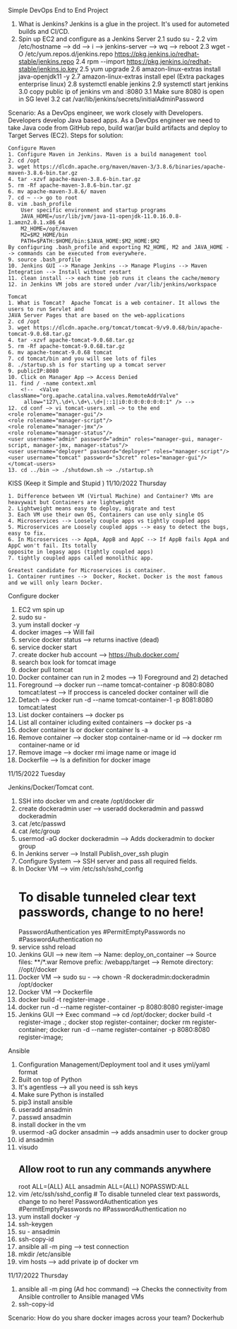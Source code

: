 
Simple DevOps End to End Project 

1. What is Jenkins? Jenkins is a glue in the project. It's used for autometed builds and CI/CD. 
2. Spin up EC2 and configure as a Jenkins Server 
    2.1 sudo su - 
    2.2 vim /etc/hostname --> dd --> i --> jenkins-server --> wq --> reboot 
    2.3 wget -O /etc/yum.repos.d/jenkins.repo https://pkg.jenkins.io/redhat-stable/jenkins.repo
    2.4 rpm --import https://pkg.jenkins.io/redhat-stable/jenkins.io.key
    2.5 yum upgrade
    2.6 amazon-linux-extras install java-openjdk11 -y
    2.7 amazon-linux-extras install epel  (Extra packages enterprise linux)
    2.8 systemctl enable jenkins
    2.9 systemctl start jenkins
    3.0 copy public ip of jenkins vm and <public-ip>:8080
    3.1 Make sure 8080 is open in SG level 
    3.2 cat /var/lib/jenkins/secrets/initialAdminPassword


Scenario: As a DevOps engineer, we work closely with Developers. Developers develop Java based apps. 
As a DevOps engineer we need to take Java code from GitHub repo, build war/jar build artifacts and deploy 
to Target Serves (EC2). 
    Steps for solution:

    Configure Maven 
    1. Configure Maven in Jenkins. Maven is a build management tool 
    2. cd /opt 
    3. wget https://dlcdn.apache.org/maven/maven-3/3.8.6/binaries/apache-maven-3.8.6-bin.tar.gz
    4. tar -xzvf apache-maven-3.8.6-bin.tar.gz 
    5. rm -Rf apache-maven-3.8.6-bin.tar.gz 
    6. mv apache-maven-3.8.6/ maven
    7. cd ~ --> go to root 
    8. vim .bash_profile 
        User specific environment and startup programs
        JAVA_HOME=/usr/lib/jvm/java-11-openjdk-11.0.16.0.8-1.amzn2.0.1.x86_64
        M2_HOME=/opt/maven
        M2=$M2_HOME/bin
        PATH=$PATH:$HOME/bin:$JAVA_HOME:$M2_HOME:$M2
    By configuring .bash_profile and exporting M2_HOME, M2 and JAVA_HOME --> commands can be executed from everywhere. 
    9. source .bash_profile
    10. Jenkins GUI --> Manage Jenkins --> Manage Plugins --> Maven Integration --> Install without restart 
    11. clean install --> each time job runs it cleans the cache/memory 
    12. in Jenkins VM jobs are stored under /var/lib/jenkins/workspace

    Tomcat 
    1. What is Tomcat?  Apache Tomcat is a web container. It allows the users to run Servlet and 
    JAVA Server Pages that are based on the web-applications
    2. cd /opt 
    3. wget https://dlcdn.apache.org/tomcat/tomcat-9/v9.0.68/bin/apache-tomcat-9.0.68.tar.gz
    4. tar -xzvf apache-tomcat-9.0.68.tar.gz
    5. rm -Rf apache-tomcat-9.0.68.tar.gz
    6. mv apache-tomcat-9.0.68 tomcat 
    7. cd tomcat/bin and you will see lots of files 
    8. ./startup.sh is for starting up a tomcat server
    9. publicIP:8080
    10. Click on Manager App —> Access Denied 
    11. find / -name context.xml
        <!--  <Valve className="org.apache.catalina.valves.RemoteAddrValve"
         allow="127\.\d+\.\d+\.\d+|::1|i0:0:0:0:0:0:0:1" /> -->
    12. cd conf —> vi tomcat-users.xml —> to the end
    <role rolename="manager-gui"/>
    <role rolename="manager-script"/>
    <role rolename="manager-jmx"/>
    <role rolename="manager-status"/>
    <user username="admin" password="admin" roles="manager-gui, manager-script, manager-jmx, manager-status"/>
    <user username="deployer" password="deployer" roles="manager-script"/>
    <user username="tomcat" password="s3cret" roles="manager-gui"/>
    </tomcat-users>
    13. cd ../bin —> ./shutdown.sh —> ./startup.sh 
    


KISS (Keep it Simple and Stupid )
    11/10/2022 Thursday 

    1. Difference between VM (Virtual Machine) and Container? VMs are heavywait but Containers are lightweight
    2. Lightweight means easy to deploy, migrate and test 
    3. Each VM use their own OS, Containers can use only single OS 
    4. Microservices --> Loosely couple apps vs tightly coupled apps 
    5. Microservices are Loosely coupled apps --> easy to detect the bugs, easy to fix. 
    6. In Microservices --> AppA, AppB and AppC --> If AppB fails AppA and AppC won't fail. Its totally 
    opposite in legasy apps (tightly coupled apps)
    7. tightly coupled apps called monolithic app.  

    Greatest candidate for Microservices is container. 
    1. Container runtimes -->  Docker, Rocket. Docker is the most famous and we will only learn Docker. 

Configure docker 

1. EC2 vm spin up 
2. sudo su - 
3. yum install docker -y 
4. docker images --> Will fail 
5. service docker status --> returns inactive (dead)
6. service docker start 
7. create docker hub account --> https://hub.docker.com/
8. search box look for tomcat image 
9. docker pull tomcat
10. Docker container can run in 2 modes --> 1) Foreground and 2) detached 
11. Foreground --> docker run --name tomcat-container -p 8080:8080 tomcat:latest --> If proccess is canceled docker container will die 
12. Detach --> docker run -d --name tomcat-container-1 -p 8081:8080 tomcat:latest
13. List docker containers --> docker ps 
14. List all container icluding exited containers --> docker ps -a 
15. docker container ls or docker container ls -a
16. Remove container --> docker stop container-name or id --> docker rm container-name or id
17. Remove image --> docker rmi image name or image id 
18. Dockerfile --> Is a definition for docker image 


11/15/2022          Tuesday 

Jenkins/Docker/Tomcat cont. 

1. SSH into docker vm and create /opt/docker dir 
2. create dockeradmin user --> useradd dockeradmin and passwd dockeradmin
3. cat /etc/passwd 
4. cat /etc/group 
5. usermod -aG docker dockeradmin --> Adds dockeradmin to docker group 
6. In Jenkins server --> Install Publish_over_ssh plugin
7. Configure System --> SSH server and pass all required fields. 
8. In Docker VM --> vim /etc/ssh/sshd_config 
    # To disable tunneled clear text passwords, change to no here!
    PasswordAuthentication yes
    #PermitEmptyPasswords no
    #PasswordAuthentication no
9. service sshd reload 
10. Jenkins GUI --> new item --> Name: deploy_on_container --> Source files: **/*.war
Remove prefix: /webapp/target --> Remote directory: //opt//docker 
11. Docker VM --> sudo su - --> chown -R dockeradmin:dockeradmin /opt/docker 
12. Docker VM --> Dockerfile 
13. docker build -t register-image .
14. docker run -d --name register-container -p 8080:8080 register-image
15. Jenkins GUI --> Exec command --> cd /opt/docker;
                    docker build -t register-image .;
                    docker stop register-container;
                    docker rm register-container;
                    docker run -d --name register-container -p 8080:8080 register-image;


Ansible 
1. Configuration Management/Deployment tool and it uses yml/yaml format 
2. Built on top of Python 
3. It's agentless --> all you need is ssh keys 
4. Make sure Python is installed 
5. pip3 install ansible 
6. useradd ansadmin 
7. passwd ansadmin
8. install docker in the vm 
9. usermod -aG docker ansadmin --> adds ansadmin user to docker group 
10. id ansadmin
11. visudo 
    ## Allow root to run any commands anywhere 
    root    ALL=(ALL)       ALL
    ansadmin ALL=(ALL)       NOPASSWD:ALL
12. vim /etc/ssh/sshd_config
        # To disable tunneled clear text passwords, change to no here!
        PasswordAuthentication yes
        #PermitEmptyPasswords no
        #PasswordAuthentication no
13. yum install docker -y 
14. ssh-keygen 
15. su - ansadmin
16. ssh-copy-id <private ip of docker vm>
17. ansible all -m ping --> test connection
18. mkdir /etc/ansible 
19. vim hosts --> add private ip of docker vm 


11/17/2022 Thursday

1. ansible all -m ping (Ad hoc command) --> Checks the connectivity from Ansible controller to Ansible 
managed VMs 
2. ssh-copy-id <private ip>

Scenario: How do you share docker images across your team? Dockerhub